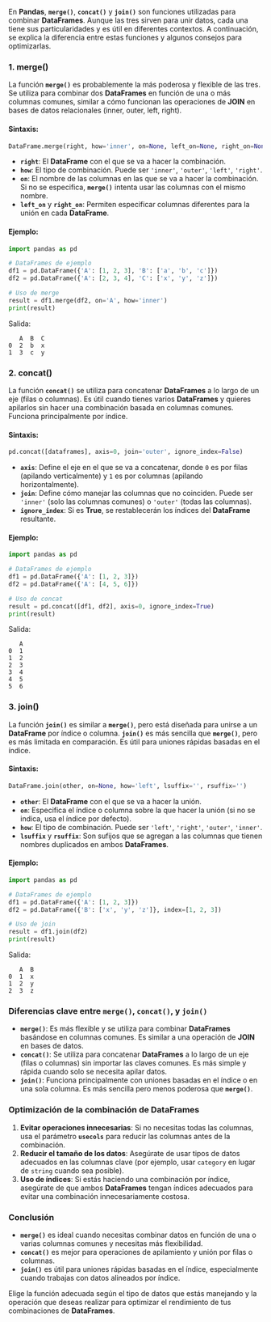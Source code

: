 

En **Pandas**, **`merge()`**, **`concat()`** y **`join()`** son funciones utilizadas para combinar **DataFrames**. Aunque las tres sirven para unir datos, cada una tiene sus particularidades y es útil en diferentes contextos. A continuación, se explica la diferencia entre estas funciones y algunos consejos para optimizarlas.

### **1. merge()**

La función **`merge()`** es probablemente la más poderosa y flexible de las tres. Se utiliza para combinar dos **DataFrames** en función de una o más columnas comunes, similar a cómo funcionan las operaciones de **JOIN** en bases de datos relacionales (inner, outer, left, right).

#### Sintaxis:
```python
DataFrame.merge(right, how='inner', on=None, left_on=None, right_on=None)
```

- **`right`**: El **DataFrame** con el que se va a hacer la combinación.
- **`how`**: El tipo de combinación. Puede ser `'inner'`, `'outer'`, `'left'`, `'right'`.
- **`on`**: El nombre de las columnas en las que se va a hacer la combinación. Si no se especifica, **`merge()`** intenta usar las columnas con el mismo nombre.
- **`left_on`** y **`right_on`**: Permiten especificar columnas diferentes para la unión en cada **DataFrame**.

#### Ejemplo:
```python
import pandas as pd

# DataFrames de ejemplo
df1 = pd.DataFrame({'A': [1, 2, 3], 'B': ['a', 'b', 'c']})
df2 = pd.DataFrame({'A': [2, 3, 4], 'C': ['x', 'y', 'z']})

# Uso de merge
result = df1.merge(df2, on='A', how='inner')
print(result)
```

Salida:
```
   A  B  C
0  2  b  x
1  3  c  y
```

### **2. concat()**

La función **`concat()`** se utiliza para concatenar **DataFrames** a lo largo de un eje (filas o columnas). Es útil cuando tienes varios **DataFrames** y quieres apilarlos sin hacer una combinación basada en columnas comunes. Funciona principalmente por índice.

#### Sintaxis:
```python
pd.concat([dataframes], axis=0, join='outer', ignore_index=False)
```

- **`axis`**: Define el eje en el que se va a concatenar, donde `0` es por filas (apilando verticalmente) y `1` es por columnas (apilando horizontalmente).
- **`join`**: Define cómo manejar las columnas que no coinciden. Puede ser `'inner'` (solo las columnas comunes) o `'outer'` (todas las columnas).
- **`ignore_index`**: Si es **True**, se restablecerán los índices del **DataFrame** resultante.

#### Ejemplo:
```python
import pandas as pd

# DataFrames de ejemplo
df1 = pd.DataFrame({'A': [1, 2, 3]})
df2 = pd.DataFrame({'A': [4, 5, 6]})

# Uso de concat
result = pd.concat([df1, df2], axis=0, ignore_index=True)
print(result)
```

Salida:
```
   A
0  1
1  2
2  3
3  4
4  5
5  6
```

### **3. join()**

La función **`join()`** es similar a **`merge()`**, pero está diseñada para unirse a un **DataFrame** por índice o columna. **`join()`** es más sencilla que **`merge()`**, pero es más limitada en comparación. Es útil para uniones rápidas basadas en el índice.

#### Sintaxis:
```python
DataFrame.join(other, on=None, how='left', lsuffix='', rsuffix='')
```

- **`other`**: El **DataFrame** con el que se va a hacer la unión.
- **`on`**: Especifica el índice o columna sobre la que hacer la unión (si no se indica, usa el índice por defecto).
- **`how`**: El tipo de combinación. Puede ser `'left'`, `'right'`, `'outer'`, `'inner'`.
- **`lsuffix`** y **`rsuffix`**: Son sufijos que se agregan a las columnas que tienen nombres duplicados en ambos **DataFrames**.

#### Ejemplo:
```python
import pandas as pd

# DataFrames de ejemplo
df1 = pd.DataFrame({'A': [1, 2, 3]})
df2 = pd.DataFrame({'B': ['x', 'y', 'z']}, index=[1, 2, 3])

# Uso de join
result = df1.join(df2)
print(result)
```

Salida:
```
   A  B
0  1  x
1  2  y
2  3  z
```

### **Diferencias clave entre `merge()`, `concat()`, y `join()`**

- **`merge()`**: Es más flexible y se utiliza para combinar **DataFrames** basándose en columnas comunes. Es similar a una operación de **JOIN** en bases de datos.
- **`concat()`**: Se utiliza para concatenar **DataFrames** a lo largo de un eje (filas o columnas) sin importar las claves comunes. Es más simple y rápida cuando solo se necesita apilar datos.
- **`join()`**: Funciona principalmente con uniones basadas en el índice o en una sola columna. Es más sencilla pero menos poderosa que **`merge()`**.

### **Optimización de la combinación de DataFrames**

1. **Evitar operaciones innecesarias**: Si no necesitas todas las columnas, usa el parámetro **`usecols`** para reducir las columnas antes de la combinación.
2. **Reducir el tamaño de los datos**: Asegúrate de usar tipos de datos adecuados en las columnas clave (por ejemplo, usar `category` en lugar de `string` cuando sea posible).
3. **Uso de índices**: Si estás haciendo una combinación por índice, asegúrate de que ambos **DataFrames** tengan índices adecuados para evitar una combinación innecesariamente costosa.

### **Conclusión**

- **`merge()`** es ideal cuando necesitas combinar datos en función de una o varias columnas comunes y necesitas más flexibilidad.
- **`concat()`** es mejor para operaciones de apilamiento y unión por filas o columnas.
- **`join()`** es útil para uniones rápidas basadas en el índice, especialmente cuando trabajas con datos alineados por índice.

Elige la función adecuada según el tipo de datos que estás manejando y la operación que deseas realizar para optimizar el rendimiento de tus combinaciones de **DataFrames**.
